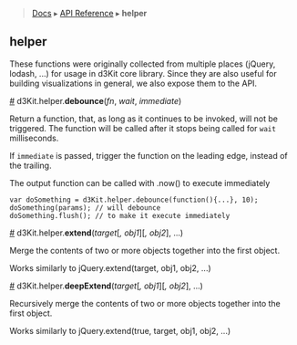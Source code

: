 > [Docs](README.md) ▸ [API Reference](API.md) ▸ **helper**

## helper

These functions were originally collected from multiple places (jQuery, lodash, ...) for usage in d3Kit core library. Since they are also useful for building visualizations in general, we also expose them to the API.

<a name="debounce" href="Helper#debounce">#</a> d3Kit.helper.**debounce**(*fn*, *wait*, *immediate*)

Return a function, that, as long as it continues to be invoked, will not be triggered.
The function will be called after it stops being called for ```wait``` milliseconds.

If ```immediate``` is passed, trigger the function on the leading edge, instead of the trailing.

The output function can be called with .now() to execute immediately

```
var doSomething = d3Kit.helper.debounce(function(){...}, 10);
doSomething(params); // will debounce
doSomething.flush(); // to make it execute immediately
```

<a name="extend" href="Helper#extend">#</a> d3Kit.helper.**extend**(*target*[*, obj1*][*, obj2*], ...)

Merge the contents of two or more objects together into the first object.

Works similarly to jQuery.extend(target, obj1, obj2, ...)

<a name="deepExtend" href="Helper#deepExtend">#</a> d3Kit.helper.**deepExtend**(*target*[*, obj1*][*, obj2*], ...)

Recursively merge the contents of two or more objects together into the first object.

Works similarly to jQuery.extend(true, target, obj1, obj2, ...)
